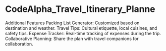 # CodeAlpha_Travel_Itinerary_Planne
 Additional Features Packing List Generator: Customized based on destination and weather. Travel Tips: Cultural etiquette, local cuisines, and safety tips. Expense Tracker: Real-time tracking of expenses during the trip. Collaborative Planning: Share the plan with travel companions for collaboration.
